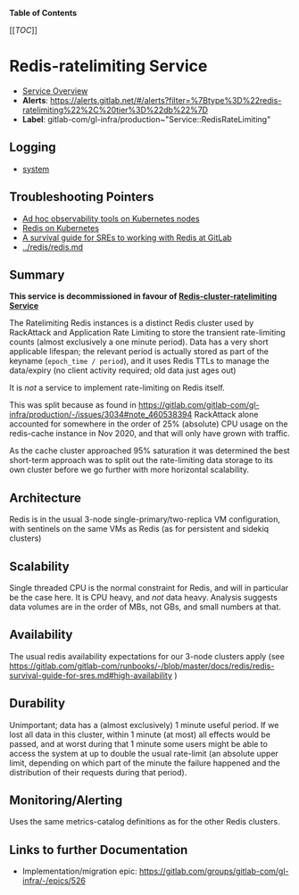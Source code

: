 <!-- MARKER: do not edit this section directly. Edit services/service-catalog.yml then run scripts/generate-docs -->

**Table of Contents**

[[_TOC_]]

# Redis-ratelimiting Service

* [Service Overview](https://dashboards.gitlab.net/d/redis-ratelimiting-main/redis-ratelimiting-overview)
* **Alerts**: <https://alerts.gitlab.net/#/alerts?filter=%7Btype%3D%22redis-ratelimiting%22%2C%20tier%3D%22db%22%7D>
* **Label**: gitlab-com/gl-infra/production~"Service::RedisRateLimiting"

## Logging

* [system](https://log.gprd.gitlab.net/goto/b0f9e5bad8ac43431efaf9f350e3a975)

## Troubleshooting Pointers

* [Ad hoc observability tools on Kubernetes nodes](../kube/k8s-adhoc-observability.md)
* [Redis on Kubernetes](../redis/kubernetes.md)
* [A survival guide for SREs to working with Redis at GitLab](../redis/redis-survival-guide-for-sres.md)
* [../redis/redis.md](../redis/redis.md)
<!-- END_MARKER -->

## Summary

**This service is decommissioned in favour of [Redis-cluster-ratelimiting Service](../redis-cluster-ratelimiting/README.md)**

The Ratelimiting Redis instances is a distinct Redis cluster used by RackAttack and Application Rate Limiting
to store the transient rate-limiting counts (almost exclusively a one minute period).  Data has a very short applicable lifespan;
the relevant period is actually stored as part of the keyname (`epoch_time / period`), and it uses Redis TTLs to
manage the data/expiry (no client activity required; old data just ages out)

It is _not_ a service to implement rate-limiting on Redis itself.

This was split because as found in <https://gitlab.com/gitlab-com/gl-infra/production/-/issues/3034#note_460538394> RackAttack
alone accounted for somewhere in the order of 25% (absolute) CPU usage on the redis-cache instance in Nov 2020, and that will
only have grown with traffic.

As the cache cluster approached 95% saturation it was determined the best short-term approach was to split out the rate-limiting
data storage to its own cluster before we go further with more horizontal scalability.

## Architecture

Redis is in the usual 3-node single-primary/two-replica VM configuration, with sentinels on the same VMs as Redis (as for persistent and sidekiq clusters)

<!-- ## Performance -->

## Scalability

Single threaded CPU is the normal constraint for Redis, and will in particular be the case here.  It is CPU heavy, and _not_ data
heavy.  Analysis suggests data volumes are in the order of MBs, not GBs, and small numbers at that.

## Availability

The usual redis availability expectations for our 3-node clusters apply (see <https://gitlab.com/gitlab-com/runbooks/-/blob/master/docs/redis/redis-survival-guide-for-sres.md#high-availability> )

## Durability

Unimportant; data has a (almost exclusively) 1 minute useful period.  If we lost all data in this cluster, within 1 minute (at most) all effects would be passed, and at worst during that 1 minute some users might be able to access the system at up to double the usual rate-limit (an absolute upper limit, depending on which part of the minute the failure happened and the distribution of their requests during that period).

<!-- ## Security/Compliance -->

## Monitoring/Alerting

Uses the same metrics-catalog definitions as for the other Redis clusters.

## Links to further Documentation

* Implementation/migration epic: <https://gitlab.com/groups/gitlab-com/gl-infra/-/epics/526>
